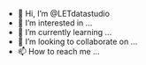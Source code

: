 - 👋 Hi, I’m @LETdatastudio
- 👀 I’m interested in ...
- 🌱 I’m currently learning ...
- 💞️ I’m looking to collaborate on ...
- 📫 How to reach me ...

<!---
LETdatastudio/LETdatastudio is a ✨ special ✨ repository because its `README.md` (this file) appears on your GitHub profile.
You can click the Preview link to take a look at your changes.
--->
